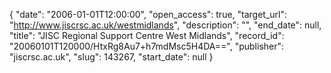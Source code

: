 {
  "date": "2006-01-01T12:00:00", 
  "open_access": true, 
  "target_url": "http://www.jiscrsc.ac.uk/westmidlands", 
  "description": "", 
  "end_date": null, 
  "title": "JISC Regional Support Centre West Midlands", 
  "record_id": "20060101T120000/HtxRg8Au7+h7mdMsc5H4DA==", 
  "publisher": "jiscrsc.ac.uk", 
  "slug": 143267, 
  "start_date": null
}

